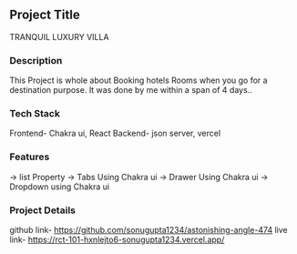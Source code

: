 

## Project Title

TRANQUIL LUXURY VILLA 

### Description

This Project is whole about Booking hotels Rooms when you go for a destination purpose. It was done by me within a span of 4 days..

### Tech Stack

 Frontend- Chakra ui, React
 Backend- json server, vercel

### Features

-> list Property
-> Tabs Using Chakra ui
-> Drawer Using Chakra ui
-> Dropdown using Chakra ui

### Project Details

github link- https://github.com/sonugupta1234/astonishing-angle-474
live link- https://rct-101-hxnlejto6-sonugupta1234.vercel.app/


